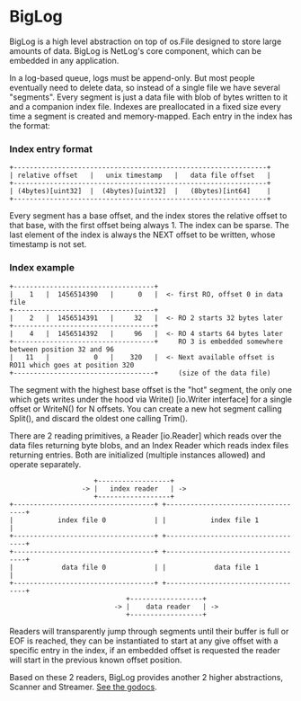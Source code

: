 # BigLog

BigLog is a high level abstraction on top of os.File designed to store large amounts of data. BigLog is NetLog's core component, which can be embedded in any application.

In a log-based queue, logs must be append-only. But most people eventually need to delete data, so instead of a single file we have several "segments". Every segment is just a data file with blob of bytes written to it and a companion index file. Indexes are preallocated in a fixed size every time a segment is created and memory-mapped. Each entry in the index has the format:

### Index entry format

```
+---------------------------------------------------------------+
| relative offset   |   unix timestamp   |   data file offset   |
+---------------------------------------------------------------+
| (4bytes)[uint32]  |  (4bytes)[uint32]  |   (8bytes)[int64]    |
+---------------------------------------------------------------+
```

Every segment has a base offset, and the index stores the relative offset to that base, with the first offset being always 1. The index can be sparse. The last element of the index is always the NEXT offset to be written, whose timestamp is not set.

### Index example

```
+-----------------------------------+
|    1   |  1456514390   |      0   |  <- first RO, offset 0 in data file
+-----------------------------------+
|    2   |  1456514391   |     32   |  <- RO 2 starts 32 bytes later
+-----------------------------------+
|    4   |  1456514392   |     96   |  <- RO 4 starts 64 bytes later
+-----------------------------------+     RO 3 is embedded somewhere between position 32 and 96
|   11   |           0   |    320   |  <- Next available offset is RO11 which goes at position 320
+-----------------------------------+     (size of the data file)
```

The segment with the highest base offset is the "hot" segment, the only one which gets writes under the hood via Write() [io.Writer interface] for a single offset or WriteN() for N offsets. You can create a new hot segment calling Split(), and discard the oldest one calling Trim().

There are 2 reading primitives, a Reader [io.Reader] which reads over the data files returning byte blobs, and an Index Reader which reads index files returning entries. Both are initialized (multiple instances allowed) and operate separately.

```
                     +------------------+
                  -> |   index reader   | ->
                     +------------------+
+-----------------------------------+ +-----------------------------------+
|           index file 0            | |           index file 1            |
+-----------------------------------+ +-----------------------------------+
+-----------------------------------+ +-----------------------------------+
|            data file 0            | |            data file 1            |
+-----------------------------------+ +-----------------------------------+
                             +------------------+
                          -> |    data reader   | ->
                             +------------------+
```

Readers will transparently jump through segments until their buffer is full or EOF is reached, they can be instantiated to start at any give offset with a specific entry in the index, if an embedded offset is requested the reader will start in the previous known offset position.

Based on these 2 readers, BigLog provides another 2 higher abstractions, Scanner and Streamer. [See the godocs](https://godoc.org/github.com/ninibe/netlog/biglog).
